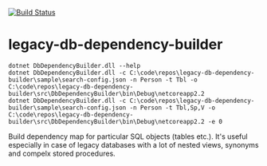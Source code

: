 [![Build Status](https://dev.azure.com/mtkorg/oss-projects/_apis/build/status/MaximTkachenko.legacy-db-dependency-builder?branchName=master)](https://dev.azure.com/mtkorg/oss-projects/_build/latest?definitionId=4&branchName=master)

# legacy-db-dependency-builder

```
dotnet DbDependencyBuilder.dll --help
dotnet DbDependencyBuilder.dll -c C:\code\repos\legacy-db-dependency-builder\sample\search-config.json -n Person -t Tbl -o C:\code\repos\legacy-db-dependency-builder\src\DbDependencyBuilder\bin\Debug\netcoreapp2.2
dotnet DbDependencyBuilder.dll -c C:\code\repos\legacy-db-dependency-builder\sample\search-config.json -n Person -t Tbl,Sp,V -o C:\code\repos\legacy-db-dependency-builder\src\DbDependencyBuilder\bin\Debug\netcoreapp2.2 -e 0
```

Build dependency map for particular SQL objects (tables etc.). It's useful especially in case of legacy databases with a lot of nested views, synonyms and compelx stored procedures.
